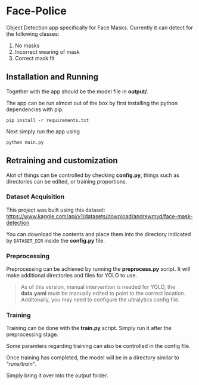 # Face-Police

Object Detection app specifically for Face Masks. 
Currently it can detect for the following classes:
1. No masks
2. Incorrect wearing of mask 
3. Correct mask fit

## Installation and Running
Together with the app should be the model file in **output/**.

The app can be run almost out of the box by first installing the python dependencies with pip.

```
pip install -r requirements.txt
```

Next simply run the app using 
```
python main.py
```

## Retraining and customization

Alot of things can be controlled by checking **config.py**, things such as directories can be edited, or training proportions.


### Dataset Acquisition

This project was built using this dataset:
https://www.kaggle.com/api/v1/datasets/download/andrewmvd/face-mask-detection

You can download the contents and place them into the directory indicated by `DATASET_DIR` inside the **config.py** file.

### Preprocessing
Preprocessing can be achieved by running the **preprocess.py** script. It will make additional directories and files for YOLO to use.

> As of this version, manual intervention is needed for YOLO, the **data.yaml** must be manually edited to point to the correct location. Additonally, you may need to configure the ultralytics config file.


### Training
Training can be done with the **train.py** script. Simply run it after the preprocessing stage.

Some paramters regarding training can also be controlled in the config file.

Once training has completed, the model will be in a directory similar to *"runs/train"*.

Simply bring it over into the output folder.
